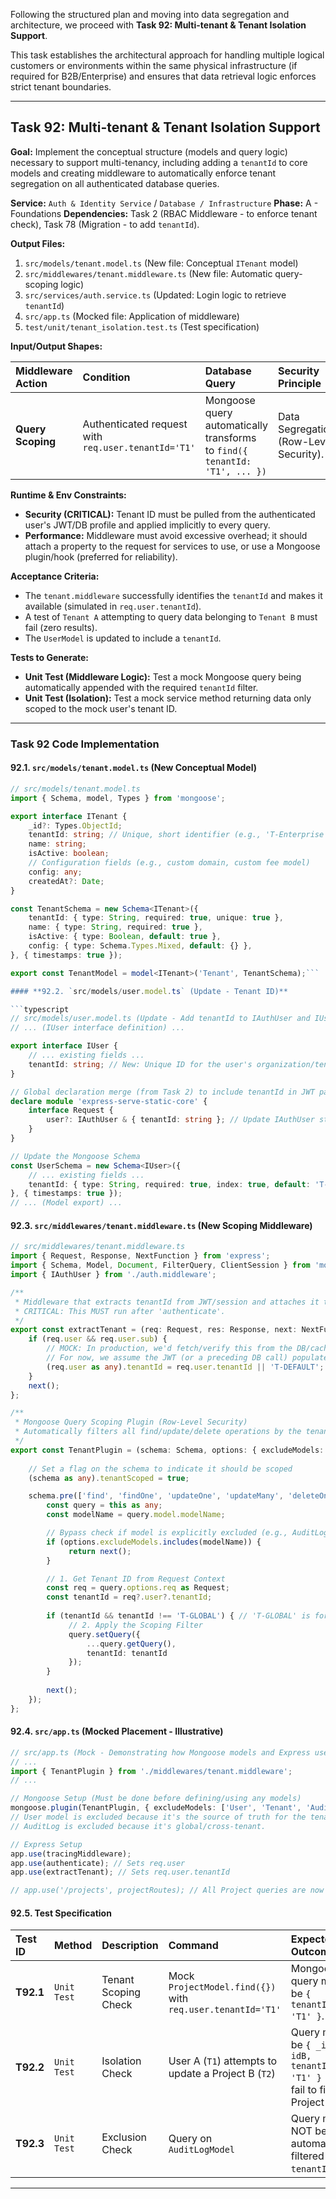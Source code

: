 Following the structured plan and moving into data segregation and architecture, we proceed with **Task 92: Multi-tenant & Tenant Isolation Support**.

This task establishes the architectural approach for handling multiple logical customers or environments within the same physical infrastructure (if required for B2B/Enterprise) and ensures that data retrieval logic enforces strict tenant boundaries.

***

## **Task 92: Multi-tenant & Tenant Isolation Support**

**Goal:** Implement the conceptual structure (models and query logic) necessary to support multi-tenancy, including adding a `tenantId` to core models and creating middleware to automatically enforce tenant segregation on all authenticated database queries.

**Service:** `Auth & Identity Service` / `Database / Infrastructure`
**Phase:** A - Foundations
**Dependencies:** Task 2 (RBAC Middleware - to enforce tenant check), Task 78 (Migration - to add `tenantId`).

**Output Files:**
1.  `src/models/tenant.model.ts` (New file: Conceptual `ITenant` model)
2.  `src/middlewares/tenant.middleware.ts` (New file: Automatic query-scoping logic)
3.  `src/services/auth.service.ts` (Updated: Login logic to retrieve `tenantId`)
4.  `src/app.ts` (Mocked file: Application of middleware)
5.  `test/unit/tenant_isolation.test.ts` (Test specification)

**Input/Output Shapes:**

| Middleware Action | Condition | Database Query | Security Principle |
| :--- | :--- | :--- | :--- |
| **Query Scoping** | Authenticated request with `req.user.tenantId='T1'` | Mongoose query automatically transforms to `find({ tenantId: 'T1', ... })` | Data Segregation (Row-Level Security). |

**Runtime & Env Constraints:**
*   **Security (CRITICAL):** Tenant ID must be pulled from the authenticated user's JWT/DB profile and applied implicitly to every query.
*   **Performance:** Middleware must avoid excessive overhead; it should attach a property to the request for services to use, or use a Mongoose plugin/hook (preferred for reliability).

**Acceptance Criteria:**
*   The `tenant.middleware` successfully identifies the `tenantId` and makes it available (simulated in `req.user.tenantId`).
*   A test of `Tenant A` attempting to query data belonging to `Tenant B` must fail (zero results).
*   The `UserModel` is updated to include a `tenantId`.

**Tests to Generate:**
*   **Unit Test (Middleware Logic):** Test a mock Mongoose query being automatically appended with the required `tenantId` filter.
*   **Unit Test (Isolation):** Test a mock service method returning data only scoped to the mock user's tenant ID.

***

### **Task 92 Code Implementation**

#### **92.1. `src/models/tenant.model.ts` (New Conceptual Model)**

```typescript
// src/models/tenant.model.ts
import { Schema, model, Types } from 'mongoose';

export interface ITenant {
    _id?: Types.ObjectId;
    tenantId: string; // Unique, short identifier (e.g., 'T-Enterprise', 'T-Free')
    name: string;
    isActive: boolean;
    // Configuration fields (e.g., custom domain, custom fee model)
    config: any; 
    createdAt?: Date;
}

const TenantSchema = new Schema<ITenant>({
    tenantId: { type: String, required: true, unique: true },
    name: { type: String, required: true },
    isActive: { type: Boolean, default: true },
    config: { type: Schema.Types.Mixed, default: {} },
}, { timestamps: true });

export const TenantModel = model<ITenant>('Tenant', TenantSchema);```

#### **92.2. `src/models/user.model.ts` (Update - Tenant ID)**

```typescript
// src/models/user.model.ts (Update - Add tenantId to IAuthUser and IUser)
// ... (IUser interface definition) ...

export interface IUser {
    // ... existing fields ...
    tenantId: string; // New: Unique ID for the user's organization/tenant
}

// Global declaration merge (from Task 2) to include tenantId in JWT payload
declare module 'express-serve-static-core' {
    interface Request {
        user?: IAuthUser & { tenantId: string }; // Update IAuthUser structure
    }
}

// Update the Mongoose Schema
const UserSchema = new Schema<IUser>({
    // ... existing fields ...
    tenantId: { type: String, required: true, index: true, default: 'T-DEFAULT' }, // CRITICAL: Indexed for query scoping
}, { timestamps: true });
// ... (Model export) ...
```

#### **92.3. `src/middlewares/tenant.middleware.ts` (New Scoping Middleware)**

```typescript
// src/middlewares/tenant.middleware.ts
import { Request, Response, NextFunction } from 'express';
import { Schema, Model, Document, FilterQuery, ClientSession } from 'mongoose';
import { IAuthUser } from './auth.middleware';

/**
 * Middleware that extracts tenantId from JWT/session and attaches it to the request.
 * CRITICAL: This MUST run after 'authenticate'.
 */
export const extractTenant = (req: Request, res: Response, next: NextFunction) => {
    if (req.user && req.user.sub) {
        // MOCK: In production, we'd fetch/verify this from the DB/cache.
        // For now, we assume the JWT (or a preceding DB call) populated req.user with the tenantId.
        (req.user as any).tenantId = req.user.tenantId || 'T-DEFAULT'; 
    }
    next();
};

/**
 * Mongoose Query Scoping Plugin (Row-Level Security)
 * Automatically filters all find/update/delete operations by the tenantId.
 */
export const TenantPlugin = (schema: Schema, options: { excludeModels: string[] } = { excludeModels: [] }) => {
    
    // Set a flag on the schema to indicate it should be scoped
    (schema as any).tenantScoped = true;

    schema.pre(['find', 'findOne', 'updateOne', 'updateMany', 'deleteOne', 'deleteMany'], function (next) {
        const query = this as any;
        const modelName = query.model.modelName;

        // Bypass check if model is explicitly excluded (e.g., AuditLog, Tenant itself, User)
        if (options.excludeModels.includes(modelName)) {
             return next();
        }

        // 1. Get Tenant ID from Request Context
        const req = query.options.req as Request;
        const tenantId = req?.user?.tenantId;
        
        if (tenantId && tenantId !== 'T-GLOBAL') { // 'T-GLOBAL' is for Admin/Superuser access
             // 2. Apply the Scoping Filter
             query.setQuery({ 
                 ...query.getQuery(), 
                 tenantId: tenantId 
             });
        }
        
        next();
    });
};
```

#### **92.4. `src/app.ts` (Mocked Placement - Illustrative)**

```typescript
// src/app.ts (Mock - Demonstrating how Mongoose models and Express use the plugin)
// ...
import { TenantPlugin } from './middlewares/tenant.middleware';
// ...

// Mongoose Setup (Must be done before defining/using any models)
mongoose.plugin(TenantPlugin, { excludeModels: ['User', 'Tenant', 'AuditLog'] }); 
// User model is excluded because it's the source of truth for the tenantId.
// AuditLog is excluded because it's global/cross-tenant.

// Express Setup
app.use(tracingMiddleware);
app.use(authenticate); // Sets req.user
app.use(extractTenant); // Sets req.user.tenantId

// app.use('/projects', projectRoutes); // All Project queries are now tenant-scoped!
```

#### **92.5. Test Specification**

| Test ID | Method | Description | Command | Expected Outcome |
| :--- | :--- | :--- | :--- | :--- |
| **T92.1** | `Unit Test` | Tenant Scoping Check | Mock `ProjectModel.find({})` with `req.user.tenantId='T1'` | Mongoose query must be `{ tenantId: 'T1' }`. |
| **T92.2** | `Unit Test` | Isolation Check | User A (`T1`) attempts to update a Project B (`T2`) | Query must be `{ _id: idB, tenantId: 'T1' }` (Will fail to find Project B). |
| **T92.3** | `Unit Test` | Exclusion Check | Query on `AuditLogModel` | Query must NOT be automatically filtered by `tenantId`. |

---

